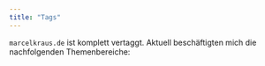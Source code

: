 ```yaml
---
title: "Tags"
---
```


`marcelkraus.de` ist komplett vertaggt. Aktuell beschäftigten mich die nachfolgenden Themenbereiche:
